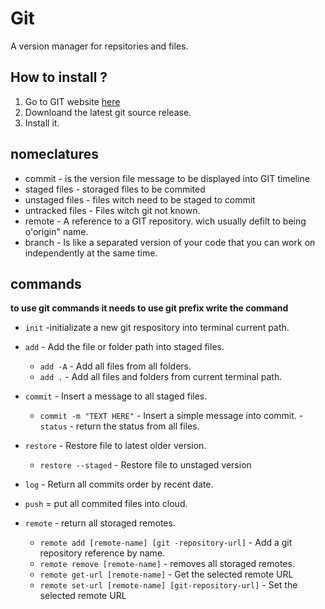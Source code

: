 # Git
A version manager for repsitories and files.

## How to install ?
1. Go to GIT website [here](https://git-scm.com/)
2. Downloand the latest git source release.
3. Install it.

## nomeclatures
- commit - is the version file message to be displayed into GIT timeline
- staged files - storaged files to be commited
- unstaged files - files witch need to be staged to commit
- untracked files - Files witch git not known.
- remote - A reference to a GIT repository. wich usually defilt to being o'origin" name.
- branch - Is like a separated version of your code that you can work on independently  at the same time.

## commands
__to use git commands it needs to use git prefix write the command__

- `init` -initializate a new git respository into terminal current path.
- `add` - Add the file or folder path into staged files.
    - `add -A` - Add all files from all folders.
    - `add .` - Add all files and folders from current terminal path.
- `commit` - Insert a message to all staged files.
    - `commit -m "TEXT HERE"` - Insert a simple message into commit.
-`status` - return the status from all files.
- `restore` - Restore file to latest older version.
    - `restore --staged` - Restore file to unstaged version
- `log` - Return all commits order by recent date.

- `push` = put all commited files into cloud.
- `remote` - return all storaged remotes.
    - `remote add [remote-name] [git -repository-url]` - Add a git repository reference by name.
    - `remote remove [remote-name]` - removes all storaged remotes.
    - `remote get-url [remote-name]` - Get the selected remote URL
     - `remote set-url [remote-name] [git-repository-url]` - Set the selected remote URL
